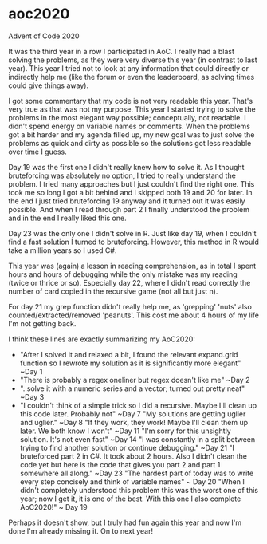 # aoc2020
Advent of Code 2020

It was the third year in a row I participated in AoC. I really had a blast solving the problems, as they were very diverse this year (in contrast to last year). 
This year I tried not to look at any information that could directly or indirectly help me (like the forum or even the leaderboard, as solving times could give things away). 

I got some commentary that my code is not very readable this year. That's very true as that was not my purpose. This year I started trying to solve the problems
in the most elegant way possible; conceptually, not readable. I didn't spend energy on variable names or comments. When the problems got a bit harder and my agenda filled up, my 
new goal was to just solve the problems as quick and dirty as possible so the solutions got less readable over time I guess.

Day 19 was the first one I didn't really knew how to solve it. As I thought bruteforcing was absolutely no option, I tried to really understand the problem. I tried many
approaches but I just couldn't find the right one. This took me so long I got a bit behind and I skipped both 19 and 20 for later. In the end I just tried bruteforcing 
19 anyway and it turned out it was easily possible. And when I read through part 2 I finally understood the problem and in the end I really liked this one. 

Day 23 was the only one I didn't solve in R. Just like day 19, when I couldn't find a fast solution I turned to bruteforcing. However, this method in R would take a million
years so I used C#. 

This year was (again) a lesson in reading comprehension, as in total I spent hours and hours of debugging while the only mistake was my reading (twice or thrice or so). Especially
day 22, where I didn't read correctly the number of card copied in the recursive game (not all but just n).

For day 21 my grep function didn't really help me, as 'grepping' 'nuts' also counted/extracted/removed 'peanuts'. This cost me about 4 hours of my life I'm not getting back.

I think these lines are exactly summarizing my AoC2020:

- "After I solved it and relaxed a bit, I found the relevant expand.grid function so I rewrote my solution as it is significantly more elegant" ~Day 1
- "There is probably a regex oneliner but regex doesn't like me" ~Day 2
- "..solve it with a numeric series and a vector; turned out pretty neat" ~Day 3
- "I couldn't think of a simple trick so I did a recursive. Maybe I'll clean up this code later. Probably not" ~Day 7
"My solutions are getting uglier and uglier." ~Day 8
"If they work, they work! Maybe I'll clean them up later. We both know I won't" ~Day 11
"I'm sorry for this unsightly solution. It's not even fast" ~Day 14
"I was constantly in a split between trying to find another solution or continue debugging." ~Day 21
"I bruteforced part 2 in C#. It took about 2 hours. Also I didn't clean the code yet but here is the code that gives you part 2 and part 1 somewhere all along." ~Day 23
"The hardest part of today was to write every step concisely and think of variable names" ~ Day 20
"When I didn't completely understood this problem this was the worst one of this year; now I get it, it is one of the best. With this one I also complete AoC2020!" ~ Day 19

Perhaps it doesn't show, but I truly had fun again this year and now I'm done I'm already missing it. On to next year!
